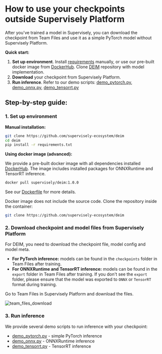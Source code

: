 # How to use your checkpoints outside Supervisely Platform

After you've trained a model in Supervisely, you can download the checkpoint from Team Files and use it as a simple PyTorch model without Supervisely Platform.

**Quick start:**

1. **Set up environment**. Install [requirements](https://github.com/supervisely-ecosystem/deim/blob/master/dev_requirements.txt) manually, or use our pre-built docker image from [DockerHub](https://hub.docker.com/r/supervisely/deim/tags). Clone [DEIM](https://github.com/supervisely-ecosystem/deim) repository with model implementation.
2. **Download** your checkpoint from Supervisely Platform.
3. **Run inference**. Refer to our demo scripts: [demo_pytorch.py](https://github.com/supervisely-ecosystem/deim/blob/master/supervisely_integration/demo/demo_pytorch.py), [demo_onnx.py](https://github.com/supervisely-ecosystem/deim/blob/master/supervisely_integration/demo/demo_onnx.py), [demo_tensorrt.py](https://github.com/supervisely-ecosystem/deim/blob/master/supervisely_integration/demo/demo_tensorrt.py)

## Step-by-step guide:

### 1. Set up environment

**Manual installation:**

```bash
git clone https://github.com/supervisely-ecosystem/deim
cd deim
pip install -r requirements.txt
```

**Using docker image (advanced):**

We provide a pre-built docker image with all dependencies installed [DockerHub](https://hub.docker.com/r/supervisely/deim/tags). The image includes installed packages for ONNXRuntime and TensorRT inference.

```bash
docker pull supervisely/deim:1.0.0
```

See our [Dockerfile](https://github.com/supervisely-ecosystem/deim/blob/master/docker/Dockerfile) for more details.

Docker image does not include the source code. Clone the repository inside the container:

```bash
git clone https://github.com/supervisely-ecosystem/deim
```

### 2. Download checkpoint and model files from Supervisely Platform

For DEIM, you need to download the checkpoint file, model config and model meta.

- **For PyTorch inference:** models can be found in the `checkpoints` folder in Team Files after training.
- **For ONNXRuntime and TensorRT inference:** models can be found in the `export` folder in Team Files after training. If you don't see the `export` folder, please ensure that the model was exported to `ONNX` or `TensorRT` format during training.

Go to Team Files in Supervisely Platform and download the files.

![team_files_download](https://github.com/supervisely-ecosystem/deim/releases/download/v0.0.1/download-checkpoint.png)

### 3. Run inference

We provide several demo scripts to run inference with your checkpoint:

- [demo_pytorch.py](https://github.com/supervisely-ecosystem/deim/blob/master/supervisely_integration/demo/demo_pytorch.py) - simple PyTorch inference
- [demo_onnx.py](https://github.com/supervisely-ecosystem/deim/blob/master/supervisely_integration/demo/demo_onnx.py) - ONNXRuntime inference
- [demo_tensorrt.py](https://github.com/supervisely-ecosystem/deim/blob/master/supervisely_integration/demo/demo_tensorrt.py) - TensorRT inference
